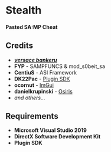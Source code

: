 # Stealth
<h4>Pasted SA:MP Cheat</h4>

## Credits	
* ***[versace bankeru](https://www.youtube.com/user/gabriel200212)***	
* **FYP** - SAMPFUNCS & mod_s0beit_sa	
* **CentiuS** - ASI Framework	
* **DK22Pac** - [Plugin SDK](https://github.com/DK22Pac/plugin-sdk)	
* **ocornut** - [ImGui](https://github.com/ocornut/imgui)	
* **danielkrupinski** - [Osiris](https://github.com/danielkrupinski/Osiris)
* *and others...*	

## Requirements	
* **Microsoft Visual Studio 2019**	
* **DirectX Software Development Kit**	
* **Plugin SDK**
